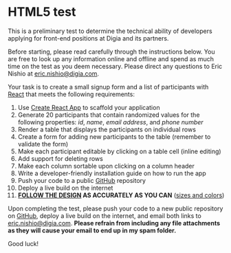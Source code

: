 # HTML5 test

This is a preliminary test to determine the technical ability of developers
applying for front-end positions at Digia and its partners.

Before starting, please read carefully through the instructions below. You are
free to look up any information online and offline and spend as much time on
the test as you deem necessary. Please direct any questions to Eric Nishio at
eric.nishio@digia.com.

Your task is to create a small signup form and a list of participants with
[React](https://facebook.github.io/react/) that meets the following
requirements:

1. Use [Create React App](https://github.com/facebookincubator/create-react-app) to scaffold your application
2. Generate 20 participants that contain randomized values for the following properties: *id*, *name*, *email address*, and *phone number*
3. Render a table that displays the participants on individual rows
4. Create a form for adding new participants to the table (remember to validate the form)
5. Make each participant editable by clicking on a table cell (inline editing)
6. Add support for deleting rows
7. Make each column sortable upon clicking on a column header
8. Write a developer-friendly installation guide on how to run the app
9. Push your code to a public [GitHub](https://github.com) repository
10. Deploy a live build on the internet
11. **[FOLLOW THE DESIGN](https://marvelapp.com/2bda7h0/screen/25314120) AS ACCURATELY AS YOU CAN** ([sizes and colors](styleguide.png))

Upon completing the test, please push your code to a new public repository on [GitHub](https://github.com), deploy a live build on the internet, and email both links to eric.nishio@digia.com. **Please refrain from including any file attachments as they will cause your email to end up in my spam folder.**

Good luck!
